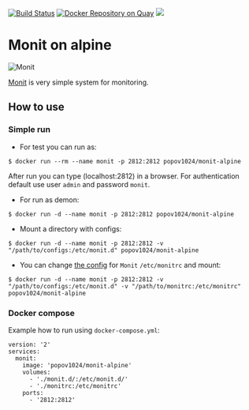 [![Build Status](https://travis-ci.org/popov1024/monit-alpine-docker.svg?branch=master)](https://travis-ci.org/popov1024/monit-alpine-docker)
[![Docker Repository on Quay](https://quay.io/repository/popov1024/monit-alpine-docker/status "Docker Repository on Quay")](https://quay.io/repository/popov1024/monit-alpine-docker)
[![](https://images.microbadger.com/badges/image/popov1024/monit-alpine.svg)](https://microbadger.com/images/popov1024/monit-alpine "Get your own image badge on microbadger.com")

# Monit on alpine

![Monit](https://mmonit.com/monit/img/logo.png "Monit logo")

[Monit][Monit] is very simple system for monitoring.

## How to use
### Simple run
* For test you can run as:
```
$ docker run --rm --name monit -p 2812:2812 popov1024/monit-alpine
```

 After run you can type (localhost:2812) in a browser. For authentication default use user `admin` and password `monit`.

* For run as demon:
```
$ docker run -d --name monit -p 2812:2812 popov1024/monit-alpine
```

* Mount a directory with configs:
```
$ docker run -d --name monit -p 2812:2812 -v "/path/to/configs:/etc/monit.d" popov1024/monit-alpine
```

* You can change [the config](https://github.com/popov1024/monit-alpine-docker/blob/master/monitrc) for `Monit` `/etc/monitrc` and mount:
```
$ docker run -d --name monit -p 2812:2812 -v "/path/to/configs:/etc/monit.d" -v "/path/to/monitrc:/etc/monitrc" popov1024/monit-alpine
```

### Docker compose
Example how to run using `docker-compose.yml`:
```
version: '2'
services:
  monit:
    image: 'popov1024/monit-alpine'
    volumes:
      - './monit.d/:/etc/monit.d/'
      - './monitrc:/etc/monitrc'
    ports:
      - '2812:2812'
```

[Monit]: https://mmonit.com/monit/ "official site"
